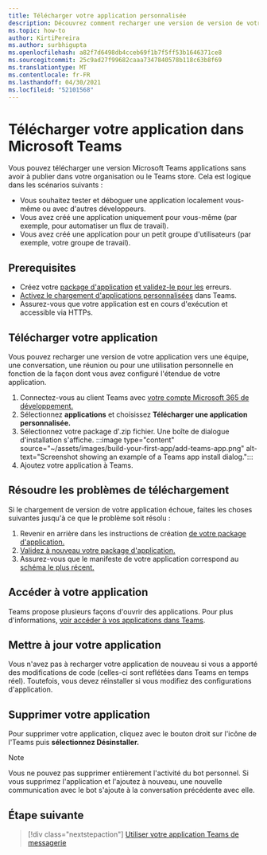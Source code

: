 ```yaml
---
title: Télécharger votre application personnalisée
description: Découvrez comment recharger une version de version de votre application dans Microsoft Teams. Le chargement de version test est courant lors du test et du débogage d'une application pendant le développement.
ms.topic: how-to
author: KirtiPereira
ms.author: surbhigupta
ms.openlocfilehash: a82f7d6498db4cceb69f1b7f5ff53b1646371ce8
ms.sourcegitcommit: 25c9ad27f99682caaa7347840578b118c63b8f69
ms.translationtype: MT
ms.contentlocale: fr-FR
ms.lasthandoff: 04/30/2021
ms.locfileid: "52101568"
---
```

# <a name="upload-your-app-in-microsoft-teams"></a>Télécharger votre application dans Microsoft Teams

Vous pouvez télécharger une version Microsoft Teams applications sans avoir à publier dans votre organisation ou le Teams store. Cela est logique dans les scénarios suivants :

* Vous souhaitez tester et déboguer une application localement vous-même ou avec d'autres développeurs.
* Vous avez créé une application uniquement pour vous-même (par exemple, pour automatiser un flux de travail).
* Vous avez créé une application pour un petit groupe d'utilisateurs (par exemple, votre groupe de travail).

## <a name="prerequisites"></a>Prerequisites

* Créez votre [package d'application](~/concepts/build-and-test/apps-package.md) [et validez-le pour les](https://dev.teams.microsoft.com/appvalidation.html) erreurs.
* [Activez le chargement d'applications personnalisées](~/concepts/build-and-test/prepare-your-o365-tenant.md#enable-custom-teams-apps-and-turn-on-custom-app-uploading) dans Teams.
* Assurez-vous que votre application est en cours d'exécution et accessible via HTTPs.

## <a name="upload-your-app"></a>Télécharger votre application

Vous pouvez recharger une version de votre application vers une équipe, une conversation, une réunion ou pour une utilisation personnelle en fonction de la façon dont vous avez configuré l'étendue de votre application.

1. Connectez-vous au client Teams avec [votre compte Microsoft 365 de développement.](~/build-your-first-app/build-and-run.md#prerequisites)
1. Sélectionnez **applications** et choisissez **Télécharger une application personnalisée.**
1. Sélectionnez votre package d'.zip fichier. Une boîte de dialogue d'installation s'affiche.
:::image type="content" source="~/assets/images/build-your-first-app/add-teams-app.png" alt-text="Screenshot showing an example of a Teams app install dialog.":::
1. Ajoutez votre application à Teams.

## <a name="troubleshoot-upload-issues"></a>Résoudre les problèmes de téléchargement

Si le chargement de version de votre application échoue, faites les choses suivantes jusqu'à ce que le problème soit résolu :

1. Revenir en arrière dans les instructions de création [de votre package d'application.](../../concepts/build-and-test/apps-package.md)
1. [Validez à nouveau votre package d'application.](https://dev.teams.microsoft.com/appvalidation.html)
1. Assurez-vous que le manifeste de votre application correspond au [schéma le plus récent.](../../resources/schema/manifest-schema.md)

## <a name="access-your-app"></a>Accéder à votre application

Teams propose plusieurs façons d'ouvrir des applications. Pour plus d'informations, [voir accéder à vos applications dans Teams](https://support.microsoft.com/office/access-your-apps-in-teams-0758cb09-9e85-40e7-a974-51df7734646a).

## <a name="update-your-app"></a>Mettre à jour votre application

Vous n'avez pas à recharger votre application de nouveau si vous a apporté des modifications de code (celles-ci sont reflétées dans Teams en temps réel). Toutefois, vous devez réinstaller si vous modifiez des configurations d'application.

## <a name="remove-your-app"></a>Supprimer votre application

Pour supprimer votre application, cliquez avec le bouton droit sur l'icône de l'Teams puis **sélectionnez Désinstaller.**

> [!NOTE]
> Vous ne pouvez pas supprimer entièrement l'activité du bot personnel. Si vous supprimez l'application et l'ajoutez à nouveau, une nouvelle communication avec le bot s'ajoute à la conversation précédente avec elle.

## <a name="next-step"></a>Étape suivante

> [!div class="nextstepaction"]
> [Utiliser votre application Teams de messagerie](https://support.microsoft.com/office/apps-and-services-cc1fba57-9900-4634-8306-2360a40c665b?ui=en-us&rs=en-us&ad=us)
